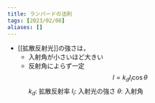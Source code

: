 ```yaml
---
title: ランバードの法則
tags: [2023/02/08]
aliases: []
---
```


- [[拡散反射光]]の強さは，
	- 入射角が小さいほど大きい
	- 反射角によらず一定
$$I=k_dI_i\cos\theta$$
$k_d$: 拡散反射率
$I_i$: 入射光の強さ
$\theta$: 入射角